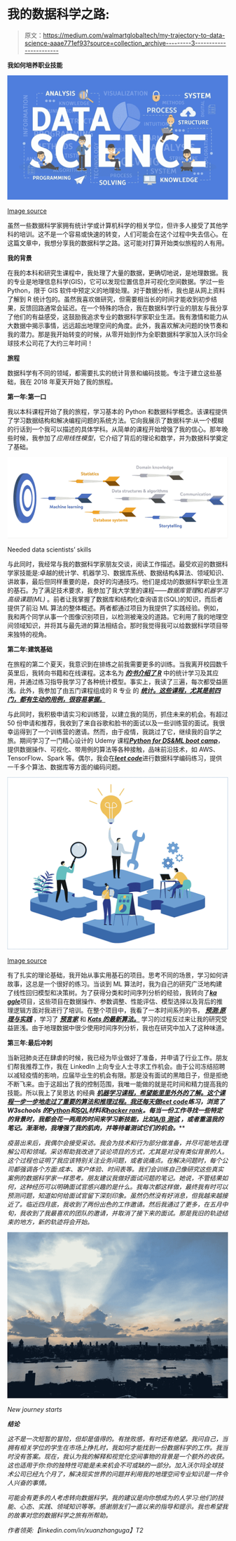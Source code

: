 # 我的数据科学之路:

> 原文：<https://medium.com/walmartglobaltech/my-trajectory-to-data-science-aaae771ef93?source=collection_archive---------3----------------------->

**我如何培养职业技能**

![](img/876b7eecc3e9994f552202b6d7feb940.png)

[Image source](https://www.dataquest.io/blog/what-is-data-science/)

虽然一些数据科学家拥有统计学或计算机科学的相关学位，但许多人接受了其他学科的培训。这不是一个容易或快速的转变，人们可能会在这个过程中失去信心。在这篇文章中，我想分享我的数据科学之路。这可能对打算开始类似旅程的人有用。

**我的背景**

在我的本科和研究生课程中，我处理了大量的数据，更确切地说，是地理数据。我的专业是地理信息科学(GIS)，它可以发现位置信息并可视化空间数据。学过一些 Python，限于 GIS 软件中预定义的地理处理。对于数据分析，我也是从网上资料了解到 R 统计包的。虽然我喜欢做研究，但需要相当长的时间才能收到初步结果，反馈回路通常会延迟。在一个特殊的场合，我在数据科学行业的朋友与我分享了他们的有益感受，这鼓励我追求专业的数据科学家职业生涯。我有激情和能力从大数据中揭示事情，远远超出地理空间的角度。此外，我喜欢解决问题的快节奏和我的潜力。那是我开始转变的时候，从零开始到作为全职数据科学家加入沃尔玛全球技术公司花了大约三年时间！

**旅程**

数据科学有不同的领域，都需要扎实的统计背景和编码技能。专注于建立这些基础，我在 2018 年夏天开始了我的旅程。

**第一年:第一口**

我以本科课程开始了我的旅程，学习基本的 Python 和数据科学概念。该课程提供了学习数据结构和解决编程问题的系统方法。它向我展示了数据科学:从一个模糊的行话到一个我可以描述的具体学科。从简单的课程开始增强了我的信心。那年晚些时候，我参加了*应用线性模型*，它介绍了背后的理论和数学，并为数据科学奠定了基础。

![](img/4a9b70a53e13fdb7cc7472de7263bf3e.png)

Needed data scientists’ skills

与此同时，我经常与我的数据科学家朋友交谈，阅读工作描述。最受欢迎的数据科学家技能是:卓越的统计学、机器学习、数据库系统、数据结构&算法、领域知识、讲故事，最后但同样重要的是，良好的沟通技巧。他们是成功的数据科学职业生涯的基石。为了满足技术要求，我参加了我大学里的课程——*数据库管理*和*机器学习高级课题(ML)* 。前者让我掌握了数据库和结构化查询语言(SQL)的知识，而后者提供了前沿 ML 算法的整体概述。两者都通过项目为我提供了实践经验。例如，我和两个同学从事一个图像识别项目，以检测被淹没的道路。它利用了我的地理空间领域知识，并将其与最先进的算法相结合。那时我觉得我可以给数据科学项目带来独特的视角。

**第二年:建筑基础**

在旅程的第二个夏天，我意识到在排练之前我需要更多的训练。当我离开校园数千英里后，我转向书籍和在线课程。这本名为 [***的书介绍了 R***](https://www.statlearning.com/) 中的统计学习及其应用，并通过练习指导我学习了各种统计模型。事实上，我读了三遍，每次都受益匪浅。此外，我参加了由五门课程组成的 R 专业 的 [***统计。这些课程，尤其是前四门，都有生动的用例，很容易掌握。***](https://www.coursera.org/specializations/statistics#courses)

与此同时，我积极申请实习和训练营，以建立我的简历，抓住未来的机会。有超过 50 份申请和推荐，我收到了来自谷歌和脸书的面试以及一些训练营的面试。我很幸运得到了一个训练营的邀请。然而，由于疫情，我跳过了它，继续我的自学之旅。期间学习了一门精心设计的 Udemy 课程[***Python for DS&ML boot camp***](https://www.udemy.com/course/python-for-data-science-and-machine-learning-bootcamp/)，提供数据操作、可视化、带用例的算法等各种接触，品味前沿技术，如 AWS、TensorFlow、Spark 等。偶尔，我会在[***leet code***](https://leetcode.com/)进行数据科学编码练习，提供一千多个算法、数据库等方面的编码问题。

![](img/25a73506a3efedfe1628dbf11dd35e92.png)

[Image source](https://www.springboard.com/blog/data-science/data-science-projects/)

有了扎实的理论基础，我开始从事实用基石的项目。思考不同的场景，学习如何讲故事，这总是一个很好的练习。当谈到 ML 算法时，我为自己的研究广泛地构建了线性回归模型和决策树。为了获得分类和时间序列分析的经验，我转向了[***ka ggle***](https://www.kaggle.com/)项目，这些项目在数据操作、参数调整、性能评估、模型选择以及背后的推理逻辑方面对我进行了培训。在整个项目中，我看了一本时间系列的书， [***预测:原理与实践***](https://otexts.com/fpp3/) ，学习了 [***预言家***](https://facebook.github.io/prophet/) 和 [***Kats 的最新算法。***](https://facebookresearch.github.io/Kats/) 学习的过程反过来让我的研究受益匪浅。由于地理数据中很少使用时间序列分析，我也在研究中加入了这种味道。

**第三年:最后冲刺**

当新冠肺炎还在肆虐的时候，我已经为毕业做好了准备，并申请了行业工作。朋友们帮我推荐工作，我在 LinkedIn 上向专业人士寻求工作机会。由于公司冻结招聘以减轻疫情的影响，应届毕业生的机会有限。那是没有面试的黑暗日子，但是拒绝不断飞来。由于这超出了我的控制范围，我唯一能做的就是花时间和精力提高我的技能。所以我上了吴恩达 的经典 [***机器学习课程，希望能里里外外的了解。这个课程一步一步地走过了重要的算法和推理过程。我还每天做***](https://www.coursera.org/learn/machine-learning)***[***leet code***](https://leetcode.com/)*练习，浏览了 W3schools 的[***Python***](https://www.w3schools.com/python/)和[***SQL***](https://www.w3schools.com/sql/default.asp)*材料和[***hacker rank***](https://www.hackerrank.com/domains/sql)。每当一份工作寻找一些特定的背景时，我都会花一两周的时间来学习新技能，比如[](https://mattmasten.github.io/bootcamp/)*[***A/B 测试***](https://www.udacity.com/course/ab-testing--ud257) ，或者重温我的笔记。渐渐地，我增强了我的肌肉，并等待着测试它们的机会。******

*疫苗出来后，我偶尔会接受采访。我会为技术和行为部分做准备，并尽可能地去理解公司和领域。采访帮助我改进了谈论项目的方式，尤其是对没有类似背景的人。这个过程也证明了我应该特别关注业务问题，或者说痛点。在解决问题时，每个公司都强调各个方面:成本、客户体验、时间表等。我们会训练自己像研究这些真实案例的数据科学家一样思考。朋友建议我做好面试问题的笔记。她说，不管结果如何，这种经历可以明确面试官感兴趣的是什么。我每次都这样做，最终我有时可以预测问题，知道如何给面试官留下深刻印象。虽然仍然没有好消息，但我越来越接近了。临近四月底，我收到了两份出色的工作邀请。然后我通过了更多，在五月中旬，我收到了我最喜欢的团队的邀请，并取消了接下来的面试。那是我旧的轨迹结束的地方，新的轨迹将会开始。*

*![](img/8e547032342e59f43026f996d7017eed.png)*

*New journey starts*

***结论***

*这不是一次短暂的冒险，但却是值得的。有挫败感，有时还有绝望。我问自己，当拥有相关学位的学生在市场上挣扎时，我如何才能找到一份数据科学的工作。我当时没有答案。现在，我认为我的解释和视觉化空间事物的背景是一个额外的收获。这也适用于你:你的独特性可能是未来机会不可或缺的一部分。加入沃尔玛全球技术公司已经九个月了，解决现实世界的问题并利用我的地理空间专业知识是一件令人兴奋的事情。*

*可能会有更多的人考虑转向数据科学。我的建议是向你想成为的人学习:他们的技能、心态、实践、领域知识等等。感谢朋友们一直以来的指导和提示。我也希望我的故事对您的数据科学之旅有所帮助。*

*作者领英:【linkedin.com/in/xuanzhanguga】T2*